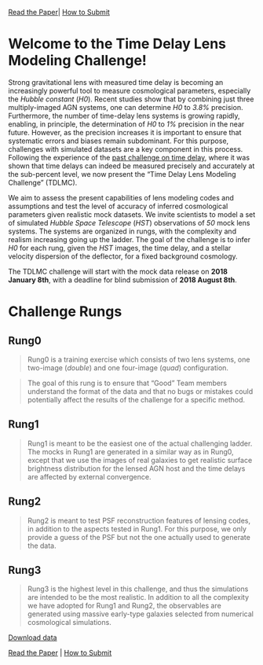 [Read the Paper](https://www.google.com)| [How to Submit](submit.example)

# [](#Introduction)Welcome to the Time Delay Lens Modeling Challenge!
Strong gravitational lens with measured time delay is becoming an increasingly powerful tool to measure cosmological parameters, especially the _Hubble constant_ (_H0_). Recent studies show that by combining just three multiply-imaged AGN systems, one can determine _H0_  to _3.8%_  precision. Furthermore, the number of time-delay lens systems is growing rapidly, enabling, in principle, the determination of _H0_  to _1%_  precision in the near future. However, as the precision increases it is important to ensure that systematic errors and biases remain subdominant. For this purpose, challenges with simulated datasets are a key component in this process. Following the experience of the [past challenge on time delay](http://timedelaychallenge.org), where it was shown that time delays can indeed be measured precisely and accurately at the sub-percent level, we now present the “Time Delay Lens Modeling Challenge” (TDLMC).

We aim to assess the present capabilities of lens modeling codes and assumptions and test the level of accuracy of inferred cosmological parameters given realistic mock datasets. We invite scientists to model a set of simulated _Hubble Space Telescope_ (_HST_) observations of _50_  mock lens systems. The systems are organized in rungs, with the complexity and realism increasing going up the ladder. The goal of the challenge is to infer _H0_  for each rung, given the _HST_  images, the time delay, and a stellar velocity dispersion of the deflector, for a fixed background cosmology.

The TDLMC challenge will start with the mock data release on __2018 January 8th__, with a deadline for blind submission of __2018 August 8th__. 

# [](#Data-sets)Challenge Rungs

## [](#Rung-0)Rung0

> Rung0 is a training exercise which consists of two lens systems, one two-image (_double_) and one four-image (_quad_) configuration.

>The goal of this rung is to ensure that “Good” Team members understand the format of the data and that no bugs or mistakes could potentially affect the results of the challenge for a specific method.

## [](#Rung-1)Rung1

> Rung1 is meant to be the easiest one of the actual challenging ladder. The mocks in Rung1 are generated in a similar way as in Rung0, except that we use the images of real galaxies to get realistic surface brightness distribution for the lensed AGN host and the time delays are affected by external convergence.

## [](#Rung-2)Rung2

> Rung2 is meant to test PSF reconstruction features of lensing codes, in addition to the aspects tested in Rung1. For this purpose, we only provide a guess of the PSF but not the one actually used to generate the data.

## [](#Rung-?)Rung3

> Rung3 is the highest level in this challenge, and thus the simulations are intended to be the most realistic. In addition to all the complexity we have adopted for Rung1 and Rung2, the observables are generated using massive early-type galaxies selected from numerical cosmological simulations.

[Download data](download.md)

[Read the Paper](https://www.google.com) |  [How to Submit](submit.example)
